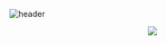 <div align="LAFT">
  
![header](https://capsule-render.vercel.app/api?type=Waving&height=300&color=0096FA&text=Hello_World&animation=twinkling)
</div>

<p align="center">
  <img src="![1888ebe0a5414ae65](https://github.com/won1999won/won1999won/assets/157452264/3c7a15f8-8502-408a-8a96-50962a2882c2)">
</p>
